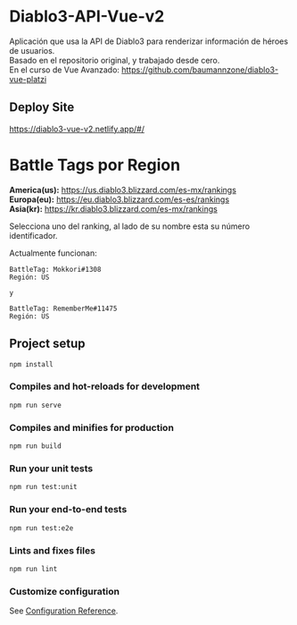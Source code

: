 # Diablo3-API-Vue-v2
Aplicación que usa la API de Diablo3 para renderizar información de héroes de usuarios.  
Basado en el repositorio original, y trabajado desde cero.  
En el curso de Vue Avanzado:
https://github.com/baumannzone/diablo3-vue-platzi

## Deploy Site
https://diablo3-vue-v2.netlify.app/#/

# Battle Tags por Region
**America(us):** https://us.diablo3.blizzard.com/es-mx/rankings  
**Europa(eu):** https://eu.diablo3.blizzard.com/es-es/rankings  
**Asia(kr):** https://kr.diablo3.blizzard.com/es-mx/rankings  

Selecciona uno del ranking, al lado de su nombre esta su número identificador.

Actualmente funcionan:

    BattleTag: Mokkori#1308
    Región: US

    y

    BattleTag: RememberMe#11475
    Región: US

## Project setup
```
npm install
```

### Compiles and hot-reloads for development
```
npm run serve
```

### Compiles and minifies for production
```
npm run build
```

### Run your unit tests
```
npm run test:unit
```

### Run your end-to-end tests
```
npm run test:e2e
```

### Lints and fixes files
```
npm run lint
```

### Customize configuration
See [Configuration Reference](https://cli.vuejs.org/config/).
